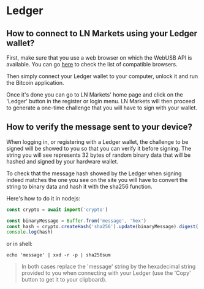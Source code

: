 # Ledger

## How to connect to LN Markets using your Ledger wallet?

First, make sure that you use a web browser on which the WebUSB API is
available. You can go
[here](https://developer.mozilla.org/en-US/docs/Web/API/USB#browser_compatibility)
to check the list of compatible browsers.

Then simply connect your Ledger wallet to your computer, unlock it and run the
Bitcoin application.

Once it's done you can go to LN Markets' home page and click on the 'Ledger'
button in the register or login menu. LN Markets will then proceed to generate a
one-time challenge that you will have to sign with your wallet.

## How to verify the message sent to your device?

When logging in, or registering with a Ledger wallet, the challenge to be signed
will be showed to you so that you can verify it before signing. The string you
will see represents 32 bytes of random binary data that will be hashed and
signed by your hardware wallet.

To check that the message hash showed by the Ledger when signing indeed matches
the one you see on the site you will have to convert the string to binary data
and hash it with the sha256 function.

Here's how to do it in nodejs:

```js
const crypto = await import('crypto')

const binaryMessage = Buffer.from('message', 'hex')
const hash = crypto.createHash('sha256').update(binaryMessage).digest('hex')
console.log(hash)
```

or in shell:

```shell
echo 'message' | xxd -r -p | sha256sum
```

> In both cases replace the 'message' string by the hexadecimal string provided
> to you when connecting with your Ledger (use the 'Copy' button to get it to
> your clipboard).
